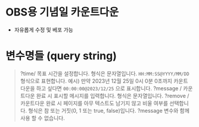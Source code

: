 # OBS용 기념일 카운트다운

- 자유롭게 수정 및 베포 가능

# 변수명들 (query string)
> ?time/ 목표 시간을 설정합니다. 형식은 문자열입니다. `HH:MM:SS@YYYY/MM/DD` 형식으로 표현합니다. 예시) 만약 2023년 12월 25일 0시 0분 0초까지 카운트 다운을 하고 싶다면 `00:00:00@2023/12/25` 으로 표시합니다.
> ?message / 카운트다운 완료 시 표시할 메시지를 입력합니다. 형식은 문자열입니다.
> ?remove / 카운트다운 완료 시 페이지를 아무 텍스트도 남기지 않고 비울 여부를 선택합니다. 형식은 참 또는 거짓(0, 1 또는 true, false)입니다. ?message 변수와 함께 사용 할 수 없습니다.
